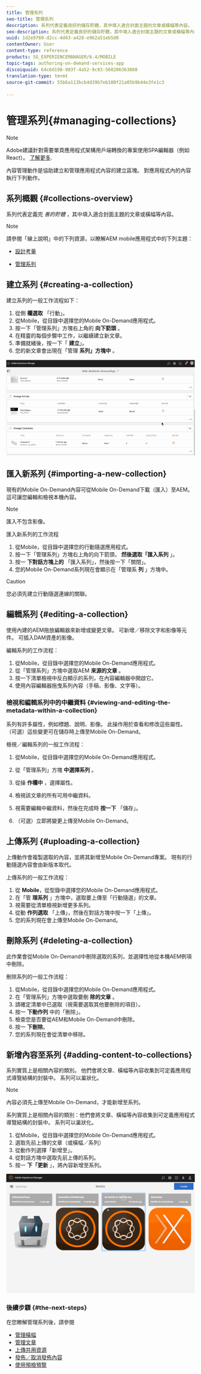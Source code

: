 ```yaml
---
title: 管理系列
seo-title: 管理系列
description: 系列代表定義良好的儲存貯體，其中填入適合封面主題的文章或橫幅等內容。 請依照本頁進一步瞭解。
seo-description: 系列代表定義良好的儲存貯體，其中填入適合封面主題的文章或橫幅等內容。 請依照本頁進一步瞭解。
uuid: 1d2e9769-d2cc-4d43-a428-e962a51eb5d0
contentOwner: User
content-type: reference
products: SG_EXPERIENCEMANAGER/6.4/MOBILE
topic-tags: authoring-on-demand-services-app
discoiquuid: 64c6d198-983f-4a52-9c83-560206363868
translation-type: tm+mt
source-git-commit: 55b6a113bcb4d39b7eb100f21a05b9b44e3fe1c3

---
```



# 管理系列{#managing-collections}

>[!NOTE]
>
>Adobe建議針對需要單頁應用程式架構用戶端轉換的專案使用SPA編輯器（例如React）。 [了解更多](/help/sites-developing/spa-overview.md).

內容管理動作是協助建立和管理應用程式內容的建立區塊。 對應用程式內的內容執行下列動作。

## 系列概觀 {#collections-overview}

系列代表定義完 *善的貯體* ，其中填入適合封面主題的文章或橫幅等內容。

>[!NOTE]
>
>請參閱「線上說明」中的下列資源，以瞭解AEM mobile應用程式中的下列主題：
>
>* [設計考量](https://helpx.adobe.com/digital-publishing-solution/help/design-app.html)
   >
   >
* [管理系列](https://helpx.adobe.com/digital-publishing-solution/help/creating-collections.html)
>



## 建立系列 {#creating-a-collection}

建立系列的一般工作流程如下：

1. 從側 **欄選取** 「行動」。
1. 從Mobile，從目錄中選擇您的Mobile On-Demand應用程式。
1. 按一下「管理系列」方塊右上角的 **向下箭頭** 。
1. 在精靈的每個步驟中工作，以繼續建立新文章。
1. 準備就緒後，按一下「 **建立**」。
1. 您的新文章會出現在「管理 **系列」方塊中** 。

![chlimage_1-1](assets/chlimage_1-1.gif)

## 匯入新系列 {#importing-a-new-collection}

現有的Mobile On-Demand內容可從Mobile On-Demand下載（匯入）至AEM。 這可讓您編輯和檢視本機內容。

>[!NOTE]
>
>匯入不包含影像。

匯入新系列的工作流程

1. 從Mobile，從目錄中選擇您的行動隨選應用程式。
1. 按一下「管理系列」方塊右上角的向下箭頭， **然後選取「匯入系列** 」。
1. 按一 **下對話方塊上的** 「匯入系列」，然後按一下「關閉」。
1. 您的Mobile On-Demand系列現在會顯示在「管理系 **列** 」方塊中。

>[!CAUTION]
>
>您必須先建立行動隨選連線的關聯。

## 編輯系列 {#editing-a-collection}

使用內建的AEM拖放編輯器來新增或變更文章。 可新增／移除文字和影像等元件。 可插入DAM資產的影像。

編輯系列的工作流程：

1. 從Mobile，從目錄中選擇您的Mobile On-Demand應用程式。
1. 從「管理系列」方塊中選取AEM **來源的文章** 。
1. 按一下清單檢視中反白顯示的系列，在內容編輯器中開啟它。
1. 使用內容編輯器拖曳系列內容（手稿、影像、文字等）。

### 檢視和編輯系列中的中繼資料 {#viewing-and-editing-the-metadata-within-a-collection}

系列有許多屬性，例如標題、說明、影像。 此操作用於查看和修改這些屬性。 （可選）這些變更可在儲存時上傳至Mobile On-Demand。

檢視／編輯系列的一般工作流程：

1. 從Mobile，從目錄中選擇您的Mobile On-Demand應用程式。
1. 從「管理系列」方塊 **中選擇系列** 。

1. 從操 **作欄中** ，選擇屬性。
1. 檢視該文章的所有可用中繼資料。
1. 視需要編輯中繼資料，然後在完成時 **按一下** 「儲存」。
1. （可選）立即將變更上傳至Mobile On-Demand。

## 上傳系列 {#uploading-a-collection}

上傳動作會複製選取的內容，並將其新增至Mobile On-Demand專案。 現有的行動隨選內容會由新版本取代。

上傳系列的一般工作流程：

1. 從 **Mobile**，從型錄中選擇您的Mobile On-Demand應用程式。
1. 在「管 **理系列** 」方塊中，選取要上傳至「行動隨選」的文章。
1. 視需要從清單檢視新增更多系列。
1. 從動 **作列選取** 「上傳」，然後在對話方塊中按一下「上傳」。
1. 您的系列現在會上傳至Mobile On-Demand。

## 刪除系列 {#deleting-a-collection}

此作業會從Mobile On-Demand中刪除選取的系列，並選擇性地從本機AEM例項中刪除。

刪除系列的一般工作流程：

1. 從Mobile，從目錄中選擇您的Mobile On-Demand應用程式。
1. 在「管理系列」方塊中選取要刪 **除的文章** 。
1. 請確定清單中已選取（視需要選取其他要刪除的項目）。
1. 按一 **下動作列** 中的「刪除」。
1. 檢查您是否要從AEM和Mobile On-Demand中刪除。
1. 按一 **下刪除**。
1. 您的系列現在會從清單中移除。

## 新增內容至系列 {#adding-content-to-collections}

系列實質上是相關內容的類別。 他們會將文章、橫幅等內容收集到可定義應用程式導覽結構的封裝中。 系列可以巢狀化。

>[!NOTE]
>
>內容必須先上傳至Mobile On-Demand，才能新增至系列。

系列實質上是相關內容的類別：他們會將文章、橫幅等內容收集到可定義應用程式導覽結構的封裝中。 系列可以巢狀化。

1. 從Mobile，從目錄中選擇您的Mobile On-Demand應用程式。
1. 選取先前上傳的文章（或橫幅／系列）
1. 從動作列選擇「新增至」。
1. 從對話方塊中選取先前上傳的系列。
1. 按一 **下「更新** 」，將內容新增至系列。

![chlimage_1-2](assets/chlimage_1-2.gif)

### 後續步驟 {#the-next-steps}

在您瞭解管理系列後，請參閱

* [管理橫幅](/help/mobile/mobile-on-demand-managing-banners.md)
* [管理文章](/help/mobile/mobile-on-demand-managing-articles.md)
* [上傳共用資源](/help/mobile/mobile-on-demand-shared-resources.md)
* [發佈／取消發佈內容](/help/mobile/mobile-on-demand-publishing-unpublishing.md)
* [使用預檢預覽](/help/mobile/aem-mobile-manage-ondemand-services.md)
